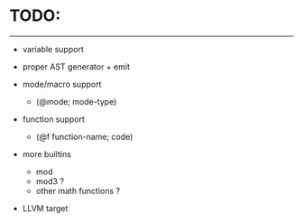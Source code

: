 # TODO:
---

- variable support

- proper AST generator + emit

- mode/macro support
    - (@mode; mode-type)

- function support
    - (@f function-name; code)

- more builtins
    - mod
    - mod3 ?
    - other math functions ?

- LLVM target
